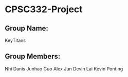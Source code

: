 # CPSC332-Project
## Group Name:
KeyTitans

## Group Members:
Nhi Danis
Junhao Guo
Alex Jun
Devin Lai
Kevin Ponting
